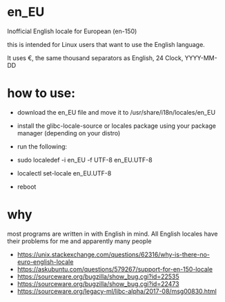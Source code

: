 # en_EU
Inofficial English locale for European (en-150)

this is intended for Linux users that want to use the English language.

It uses €, the same thousand separators as English, 24 Clock, YYYY-MM-DD


# how to use:

* download the en_EU file and move it to /usr/share/i18n/locales/en_EU

* install the glibc-locale-source or locales package using your package manager (depending on your distro) 

* run the following:
*   sudo localedef -i en_EU -f UTF-8 en_EU.UTF-8
*   localectl set-locale en_EU.UTF-8
*   reboot

# why
most programs are written in with English in mind. All English locales have their problems for me and apparently many people

* https://unix.stackexchange.com/questions/62316/why-is-there-no-euro-english-locale
* https://askubuntu.com/questions/579267/support-for-en-150-locale
* https://sourceware.org/bugzilla/show_bug.cgi?id=22535
* https://sourceware.org/bugzilla/show_bug.cgi?id=22473
* https://sourceware.org/legacy-ml/libc-alpha/2017-08/msg00830.html
